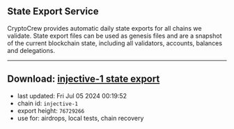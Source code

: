 ## State Export Service
CryptoCrew provides automatic daily state exports for all chains we validate. State export files can be used as genesis files and are a snapshot of the current blockchain state, including all validators, accounts, balances and delegations.

---
**Download: [injective-1 state export](https://dl-eu2.ccvalidators.com/SERVICE/injective/injective-1_export_76729266.json)**
---

- last updated: Fri Jul 05 2024 00:19:52
- chain id: `injective-1`
- export height: `76729266`
- use for: airdrops, local tests, chain recovery
